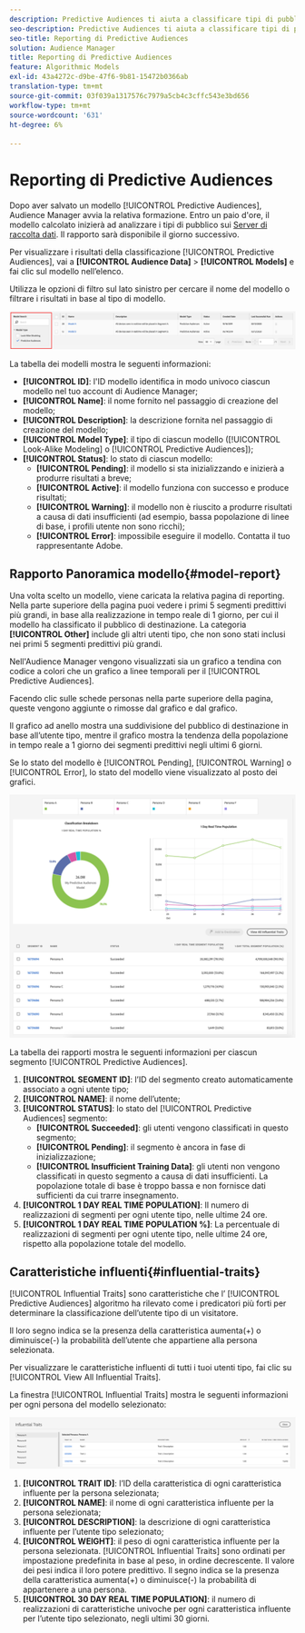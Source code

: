 ```yaml
---
description: Predictive Audiences ti aiuta a classificare tipi di pubblico sconosciuti in utenti tipo distinti in tempo reale utilizzando la scienza dei dati.
seo-description: Predictive Audiences ti aiuta a classificare tipi di pubblico sconosciuti in utenti tipo distinti in tempo reale utilizzando la scienza dei dati.
seo-title: Reporting di Predictive Audiences
solution: Audience Manager
title: Reporting di Predictive Audiences
feature: Algorithmic Models
exl-id: 43a4272c-d9be-47f6-9b81-15472b0366ab
translation-type: tm+mt
source-git-commit: 03f039a1317576c7979a5cb4c3cffc543e3bd656
workflow-type: tm+mt
source-wordcount: '631'
ht-degree: 6%

---
```


# Reporting di Predictive Audiences

Dopo aver salvato un modello [!UICONTROL Predictive Audiences], Audience Manager avvia la relativa formazione. Entro un paio d&#39;ore, il modello calcolato inizierà ad analizzare i tipi di pubblico sui [Server di raccolta dati](https://docs.adobe.com/content/help/en/audience-manager/user-guide/reference/system-components/components-data-collection.html#dcs-pcs). Il rapporto sarà disponibile il giorno successivo.

Per visualizzare i risultati della classificazione [!UICONTROL Predictive Audiences], vai a **[!UICONTROL Audience Data]** > **[!UICONTROL Models]** e fai clic sul modello nell’elenco.

Utilizza le opzioni di filtro sul lato sinistro per cercare il nome del modello o filtrare i risultati in base al tipo di modello.

![filtro predittivo-pubblico](assets/predictive-audiences-filter-models.png)

La tabella dei modelli mostra le seguenti informazioni:

* **[!UICONTROL ID]**: l&#39;ID modello identifica in modo univoco ciascun modello nel tuo account di Audience Manager;
* **[!UICONTROL Name]**: il nome fornito nel passaggio di creazione del modello;
* **[!UICONTROL Description]**: la descrizione fornita nel passaggio di creazione del modello;
* **[!UICONTROL Model Type]**: il tipo di ciascun modello ([!UICONTROL Look-Alike Modeling] o  [!UICONTROL Predictive Audiences]);
* **[!UICONTROL Status]**: lo stato di ciascun modello:
   * **[!UICONTROL Pending]**: il modello si sta inizializzando e inizierà a produrre risultati a breve;
   * **[!UICONTROL Active]**: il modello funziona con successo e produce risultati;
   * **[!UICONTROL Warning]**: il modello non è riuscito a produrre risultati a causa di dati insufficienti (ad esempio, bassa popolazione di linee di base, i profili utente non sono ricchi);
   * **[!UICONTROL Error]**: impossibile eseguire il modello. Contatta il tuo rappresentante Adobe.

## Rapporto Panoramica modello{#model-report}

Una volta scelto un modello, viene caricata la relativa pagina di reporting. Nella parte superiore della pagina puoi vedere i primi 5 segmenti predittivi più grandi, in base alla realizzazione in tempo reale di 1 giorno, per cui il modello ha classificato il pubblico di destinazione. La categoria **[!UICONTROL Other]** include gli altri utenti tipo, che non sono stati inclusi nei primi 5 segmenti predittivi più grandi.

Nell&#39;Audience Manager vengono visualizzati sia un grafico a tendina con codice a colori che un grafico a linee temporali per il [!UICONTROL Predictive Audiences].

Facendo clic sulle schede personas nella parte superiore della pagina, queste vengono aggiunte o rimosse dal grafico e dal grafico.

Il grafico ad anello mostra una suddivisione del pubblico di destinazione in base all’utente tipo, mentre il grafico mostra la tendenza della popolazione in tempo reale a 1 giorno dei segmenti predittivi negli ultimi 6 giorni.

Se lo stato del modello è [!UICONTROL Pending], [!UICONTROL Warning] o [!UICONTROL Error], lo stato del modello viene visualizzato al posto dei grafici.

![smart-persona-report](assets/predictive-audiences-report.png)

La tabella dei rapporti mostra le seguenti informazioni per ciascun segmento [!UICONTROL Predictive Audiences].

1. **[!UICONTROL SEGMENT ID]**: l’ID del segmento creato automaticamente associato a ogni utente tipo;
1. **[!UICONTROL NAME]**: il nome dell’utente;
1. **[!UICONTROL STATUS]**: lo stato del  [!UICONTROL Predictive Audiences] segmento:
   * **[!UICONTROL Succeeded]**: gli utenti vengono classificati in questo segmento;
   * **[!UICONTROL Pending]**: il segmento è ancora in fase di inizializzazione;
   * **[!UICONTROL Insufficient Training Data]**: gli utenti non vengono classificati in questo segmento a causa di dati insufficienti. La popolazione totale di base è troppo bassa e non fornisce dati sufficienti da cui trarre insegnamento.
1. **[!UICONTROL 1 DAY REAL TIME POPULATION]**: Il numero di realizzazioni di segmenti per ogni utente tipo, nelle ultime 24 ore.
1. **[!UICONTROL 1 DAY REAL TIME POPULATION %]**: La percentuale di realizzazioni di segmenti per ogni utente tipo, nelle ultime 24 ore, rispetto alla popolazione totale del modello.

## Caratteristiche influenti{#influential-traits}

[!UICONTROL Influential Traits] sono caratteristiche che l’ [!UICONTROL Predictive Audiences] algoritmo ha rilevato come i predicatori più forti per determinare la classificazione dell’utente tipo di un visitatore.

Il loro segno indica se la presenza della caratteristica aumenta(+) o diminuisce(-) la probabilità dell’utente che appartiene alla persona selezionata.

Per visualizzare le caratteristiche influenti di tutti i tuoi utenti tipo, fai clic su [!UICONTROL View All Influential Traits].

La finestra [!UICONTROL Influential Traits] mostra le seguenti informazioni per ogni persona del modello selezionato:

![caratteristiche influenti](assets/predictive-audiences-influential-traits.png)

1. **[!UICONTROL TRAIT ID]**: l’ID della caratteristica di ogni caratteristica influente per la persona selezionata;
1. **[!UICONTROL NAME]**: il nome di ogni caratteristica influente per la persona selezionata;
1. **[!UICONTROL DESCRIPTION]**: la descrizione di ogni caratteristica influente per l’utente tipo selezionato;
1. **[!UICONTROL WEIGHT]**: il peso di ogni caratteristica influente per la persona selezionata. [!UICONTROL Influential Traits] sono ordinati per impostazione predefinita in base al peso, in ordine decrescente.  Il valore dei pesi indica il loro potere predittivo. Il segno indica se la presenza della caratteristica aumenta(+) o diminuisce(-) la probabilità di appartenere a una persona.
1. **[!UICONTROL 30 DAY REAL TIME POPULATION]**: il numero di realizzazioni di caratteristiche univoche per ogni caratteristica influente per l’utente tipo selezionato, negli ultimi 30 giorni.
